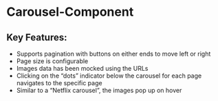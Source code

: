# Carousel-Component

## Key Features:
* Supports pagination with buttons on either ends to move left or right
* Page size is configurable
* Images data has been mocked using the URLs
* Clicking on the “dots” indicator below the carousel for each page navigates to the specific page
* Similar to a “Netflix carousel”, the images pop up on hover
